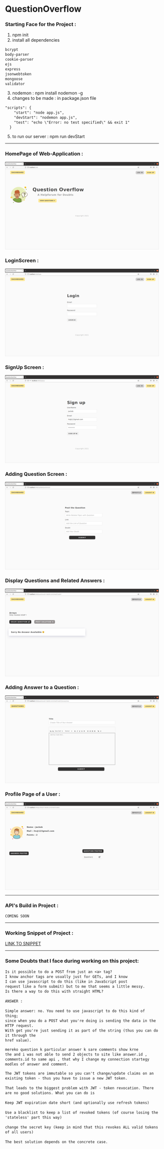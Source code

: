 # QuestionOverflow

### Starting Face for the Project :

1. npm init
2. install all dependencies
```
bcrypt
body-parser
cookie-parser
ejs
express
jsonwebtoken
mongoose
validator
```
3. nodemon : npm install nodemon -g
4. changes to be made : in package.json file

```
"scripts": {
    "start": "node app.js",
    "devStart": "nodemon app.js",
    "test": "echo \"Error: no test specified\" && exit 1"
  }
```
5. to run our server : npm run devStart
----
### HomePage of Web-Application :
![snippet1](img/img1.png)
### LoginScreen :
![snippet1](img/img2.png)
### SignUp Screen :
![snippet1](img/img3.png)
### Adding Question Screen :
![snippet1](img/img4.png)
### Display Questions and Related Answers :
![snippet1](img/img5.png)
### Adding Answer to a Question :
![snippet1](img/img6.png)
### Profile Page of a User :
![snippet1](img/img7.png)

---
### API's Build in Project :
```
COMING SOON
```
---
### Working Snippet of Project :

[LINK TO SNIPPET](https://youtu.be/avdqq_EHqmk)

---

### Some Doubts that I face during working on this project:

```
Is it possible to do a POST from just an <a> tag?
I know anchor tags are usually just for GETs, and I know
I can use javascript to do this (like in JavaScript post
request like a form submit) but to me that seems a little messy.
Is there a way to do this with straight HTML?

ANSWER :

Simple answer: no. You need to use javascript to do this kind of thing;
since when you do a POST what you're doing is sending the data in the HTTP request.
With get you're just sending it as part of the string (thus you can do it through the
href value).
```

```
mereko question k particular answer k sare comments show krne
the and i was not able to send 2 objects to site like answer.id ,
comments.id to same api , that why I change my connection startegy modles of answer and comment.
```

```
The JWT tokens are immutable so you can't change/update claims on an existing token - thus you have to issue a new JWT token.

That leads to the biggest problem with JWT - token revocation. There are no good solutions. What you can do is

Keep JWT expiration date short (and optionally use refresh tokens)

Use a blacklist to keep a list of revoked tokens (of course losing the 'stateless' part this way)

change the secret key (keep in mind that this revokes ALL valid tokens of all users)

The best solution depends on the concrete case.
```

